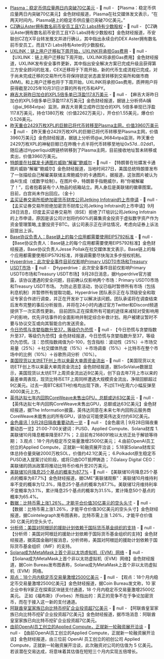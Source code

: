 - [Plasma：稳定币供应量两日内突破70亿美元](https://x.com/Plasma/status/1971972930541437007) - 📰 null - 【Plasma：稳定币供应量两日内突破70亿美元】金色财经报道，Plasma在社交媒体发文表示，“在两天时间内，Plasma链上的稳定币供应量已突破70亿美元。”
- [CZ确认Aster拥有数名前币安员工且YZi Labs持有少数股权](https://x.com/cz_binance/status/1972018483304321384) - 📰 null - 【CZ确认Aster拥有数名前币安员工且YZi Labs持有少数股权】金色财经报道，币安联创CZ在X平台转发推文并进行确认，其中指出永续合约DEX Aster拥有数名前币安员工，而且YZi Labs持有Aster的少数股权。
- [UXLINK：链上用户迁移拟下周开始，UXLINK将承担Gas费用](https://x.com/UXLINKofficial/status/1971810035673321907) - 📰 null - 【UXLINK：链上用户迁移拟下周开始，UXLINK将承担Gas费用】金色财经报道，UXLINK发布安全事件更新，其中指出安全解决方案已完成升级且获得第三方安全顾问的批准，CEX迁移将于下周开始，新的代币生成流程已完成，对于尚未完成迁移的交易所代币将保持锁定状态直至转移到交易所和做市商 (MM)。和上用户迁移也将于下周开始，UXLINK将承担Gas费用，质押用户将获得截至2025年10月31日计算的所有代币和APY。
- [麻吉大哥昨日加仓的XPL5倍多单已浮盈117.8万美元](https://x.com/ai_9684xtpa/status/1972102279114510631) - 📰 null - 【麻吉大哥昨日加仓的XPL5倍多单已浮盈117.8万美元】金色财经报道，据链上分析师Ai姨（@ai_9684xtpa）监测，麻吉大哥黄立成昨日加仓的XPL 5倍多单现已浮盈117.8万美元，持仓1380万枚（价值2262万美元），开仓价1.55美元，爆仓价0.526美元。
- [昨天重仓2429万枚XPL的巨鲸已将代币转移至Plasma主网，价值3960万美元](https://x.com/ai_9684xtpa/status/1972104072854675551) - 📰 null - 【昨天重仓2429万枚XPL的巨鲸已将代币转移至Plasma主网，价值3960万美元】金色财经报道，据链上分析师@ai_9684xtpa监测，昨天重仓2429万枚XPL的神秘巨鲸已在昨晚十点半将代币转移至地址0x57d...02dd1，随后通过Hyperliquid跨链桥转移到了Plasma主网，目前接收地址暂未转移或卖出，价值3960万美元。
- [特朗普在社媒发卡通图片威胁“解雇”鲍威尔]() - 📰 null - 【特朗普在社媒发卡通图片威胁“解雇”鲍威尔】金色财经报道，当地时间27日，美国总统特朗普发布了一张描绘自己解雇美联储主席鲍威尔的卡通图片。据报道，这张图片被认为由AI生成（或数字绘制）。在图片中，特朗普手指鲍威尔，称“你被解雇了！”，后者抱着装有个人物品的纸箱站立。两人身后是美联储的徽章图案。目前，白宫尚未作出回应。（金十）
- [孟买证券交易所拒绝加密货币财库公司Jetking Infotrain的上市申请](https://cryptobriefing.com/bse-rejects-listing-crypto-investments-jetking/) - 📰 null - 【孟买证券交易所拒绝加密货币财库公司Jetking Infotrain的上市申请】9月28日消息，印度孟买证券交易所（BSE）拒绝了IT培训公司Jetking Infotrain的上市申请，原因是该公司计划将约60%的募集资金投资于虚拟数字资产作为资金管理策略,主要投资于BTC。该公司表示正在评估情况，考虑向证券上诉法庭提出上诉。
- [Base协议负责人：Base链上的每个应用都需要使用EIP5792标准](https://x.com/jessepollak/status/1972097089397305633) - 📰 null - 【Base协议负责人：Base链上的每个应用都需要使用EIP5792标准】金色财经报道，Base协议负责人Jesse Pollak在社交媒体发文表示，Base链上的每个应用都需要使用EIP5792标准，并强调需要尽快淘汰多步授权机制。
- [Hyperdrive：此次安全事件目前仅影响Primary USDT0市场和Treasury USDT市场](https://x.com/hyperdrivedefi/status/1972095669403111519) - 📰 null - 【Hyperdrive：此次安全事件目前仅影响Primary USDT0市场和Treasury USDT市场】9月28日消息，据Hyperdrive官方披露，该协议遭遇的安全问题，目前确认仅影响两个市场：Primary USDT0市场和Treasury USDT市场。 
为防止恶意活动，协议已临时暂停所有市场（包括利息机制）并暂停所有提取功能。Hyperdrive 团队表示正在与顶级安全和取证专家合作进行调查，并正在开发补丁以解决该问题。团队承诺将在调查结束后发布完整的事后分析报告，并将在24小时内通过官方Twitter和Discord频道提供下一次实质性更新。 
目前团队正在探索所有可能的途径来减轻对受影响用户的影响，优先评估事件的全面影响并制定综合补救计划。用户被建议暂时不要与协议交互或向其智能合约发送资金。
- [今日恐慌与贪婪指数升至37，等级仍为恐慌](https://alternative.me/crypto/fear-and-greed-index/#google_vignette) - 📰 null - 【今日恐慌与贪婪指数升至37，等级仍为恐慌】金色财经报道，今日恐慌与贪婪指数升至37，等级仍为恐慌。注：恐慌指数阈值为0-100，包含指标：波动性（25%）＋市场交易量（25%）＋社交媒体热度（15%）＋市场调查（15%）＋比特币在整个市场中的比例（10%）＋谷歌热词分析（10%）。
- [美国现货以太坊ETF创上市以来最大单周资金流出](https://www.theblock.co/post/372650/spot-ethereum-etfs-see-largest-outflow-week-since-inception-as-eth-reclaims-4000?utm_source=twitter&utm_medium=social) - 📰 null - 【美国现货以太坊ETF创上市以来最大单周资金流出】金色财经报道，据SoSoValue数据显示，美国现货以太坊ETF上周资金流出近8亿美元，创下自去年7月上市以来的最差单周表现，现货比特币ETF上周同样遭遇大规模资金流出，净赎回额超过9亿美元。过去一周BTC和ETH价格均出现下跌，不过ETH在周六小幅反弹至4000美元上方。
- [英伟达拟七年内回购CoreWeave未售出GPU，总额或达63亿美元](https://x.com/theinformation/status/1972047364262088960) - 📰 null - 【英伟达拟七年内回购CoreWeave未售出GPU，总额或达63亿美元】金色财经报道，据The Information披露，英伟达同意在未来七年内回购云服务商CoreWeave未能售出的所有GPU，该协议可能使英伟达支付约63亿美元。
- [金色晨讯 | 9月28日隔夜重要动态一览]() - 📰 null - 【金色晨讯 | 9月28日隔夜重要动态一览】21:00-7:00关键词：PUSD、Applied Compute、Solana财库 
1.美联储10月降息概率降至87.7%； 
2.目前有2168091枚以太坊正处于解锁等待期； 
3.观点：18个月内稳定币交易量激增2500亿美元； 
4.由前OpenAI员工创立的Applied Compute，正就新一轮融资展开洽谈； 
5.18家Solana财库实体总持仓量突破2000万枚SOL，价值约42.1亿美元； 
6.Polkadot原生稳定币PUSD进入提案讨论阶段，或将只由DOT抵押铸造； 
7.Galaxy Digital CEO：美联储的鸽派政策将推动比特币价格升至20万美元。
- [美联储10月降息25个基点的概率为87.7%]() - 📰 null - 【美联储10月降息25个基点的概率为87.7%】金色财经报道，据CME“美联储观察”：美联储10月维持利率不变的概率为12.3%，降息25个基点的概率为87.7%。美联储12月维持利率不变概率为3.1%，累计降息25个基点的概率为31.5%，累计降息50个基点的概率为65.4%。
- [数据：比特币需上涨1.26%，才能平仓价值30亿美元的空头头寸]() - 📰 null - 【数据：比特币需上涨1.26%，才能平仓价值30亿美元的空头头寸】金色财经报道，据Cointelegraph发布图表称，比特币需上涨 1.26%，才能平仓价值 30 亿美元的空头头寸。
- [分析师：美国对阿根廷的援助计划依赖于国际货币基金组织的支持](https://x.com/FT/status/1971983318007660728) - 📰 null - 【分析师：美国对阿根廷的援助计划依赖于国际货币基金组织的支持】金色财经报道，据英国金融时报消息，分析师称，美国对阿根廷的援助计划依赖于国际货币基金组织（IMF）的支持。
- [Solana成为MetaMask上首个非以太坊虚拟机（EVM）网络](https://x.com/coinbureau/status/1971990721985982604) - 📰 null - 【Solana成为MetaMask上首个非以太坊虚拟机（EVM）网络】金色财经报道，据Coin Bureau发布图表称，Solana成为MetaMask上首个非以太坊虚拟机（EVM）网络。
- [观点：18个月内稳定币交易量激增2500亿美元](https://x.com/coinbureau/status/1971989210518450636) - 📰 null - 【观点：18个月内稳定币交易量激增2500亿美元】金色财经报道，据Coin Bureau发文称，10 家企业中有9家正在探索区块链支付通道，18 个月内稳定币交易量激增2500亿美元。 
正如《福布斯》（Forbes）所指出的：真正的竞争不在于争论加密货币，而在于接入这一新的支付通道。
- [阿联酋皇室家族已向比特币挖矿企业投资超7亿美元](https://x.com/pete_rizzo_/status/1971995370734735754) - 📰 null - 【阿联酋皇室家族已向比特币挖矿企业投资超7亿美元】金色财经报道，据市场消息：阿联酋皇室家族已向比特币挖矿企业投资超7亿美元。
- [由前OpenAI员工创立的Applied Compute，正就新一轮融资展开洽谈](https://x.com/theinformation/status/1971995255055471066) - 📰 null - 【由前OpenAI员工创立的Applied Compute，正就新一轮融资展开洽谈】金色财经报道，由三位前 OpenAI 员工创立的初创公司 Applied Compute，正就新一轮融资展开洽谈，此次融资对公司的估值为 5 亿美元。若该潜在交易达成，将意味着其估值在短短三个月内实现五倍增长。
